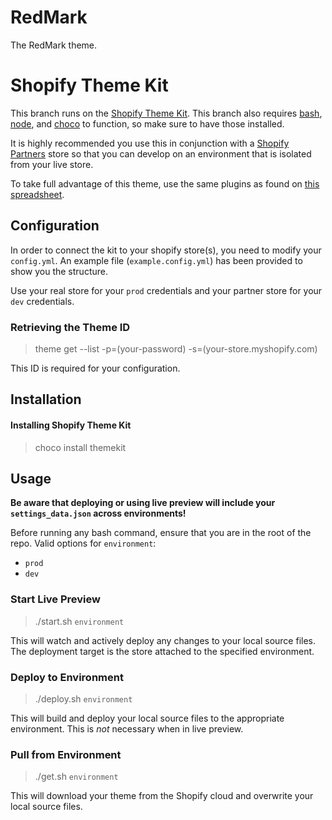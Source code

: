 # RedMark
The RedMark theme.

# Shopify Theme Kit

This branch runs on the [Shopify Theme Kit](https://shopify.github.io/themekit/).
This branch also requires [bash](https://git-scm.com/downloads), [node](https://nodejs.org/en/download/), and [choco](https://chocolatey.org/install) to function, so make sure to have those installed.

It is highly recommended you use this in conjunction with a [Shopify Partners](https://www.shopify.com/partners) store so that you can develop on an environment that is isolated from your live store.

To take full advantage of this theme, use the same plugins as found on [this spreadsheet](https://docs.google.com/spreadsheets/d/1uH1LK3mLPdQDSeOetnEQVv41eN-27GgdUSVzP5lXges/edit?usp=sharing).

## Configuration
In order to connect the kit to your shopify store(s), you need to modify your `config.yml`. An example file (`example.config.yml`) has been provided to show you the structure.

Use your real store for your `prod` credentials and your partner store for your `dev` credentials.

### Retrieving the Theme ID
> theme get --list -p=(your-password) -s=(your-store.myshopify.com)

This ID is required for your configuration.

## Installation
#### Installing Shopify Theme Kit
> choco install themekit

## Usage

**Be aware that deploying or using live preview will include your `settings_data.json` across environments!**

Before running any bash command, ensure that you are in the root of the repo.
Valid options for `environment`:
- `prod`
- `dev`

### Start Live Preview
> ./start.sh `environment`

This will watch and actively deploy any changes to your local source files. The deployment target is the store attached to the specified environment.

### Deploy to Environment
> ./deploy.sh `environment`

This will build and deploy your local source files to the appropriate environment. This is *not* necessary when in live preview.

### Pull from Environment
> ./get.sh `environment`

This will download your theme from the Shopify cloud and overwrite your local source files.
